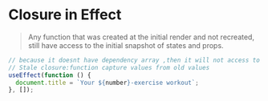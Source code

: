 # Closure in Effect

> Any function that was created at the initial render and not recreated, still have access to the initial snapshot of states and props.

```js
// because it doesnt have dependency array ,then it will not access to the current snapshot
// Stale closure:function capture values from old values
useEffect(function () {
  document.title = `Your ${number}-exercise workout`;
}, []);
```
